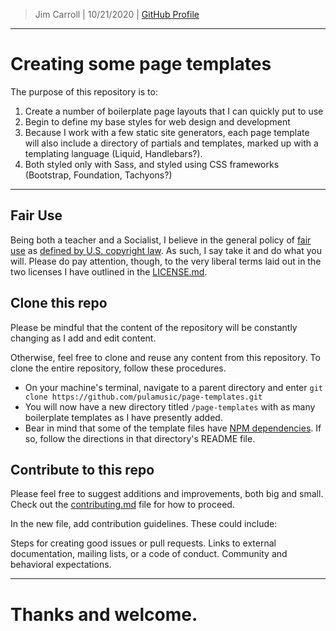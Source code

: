 > Jim Carroll |
> 10/21/2020 |
> [GitHub Profile](https://github.com/pulamusic)

---

# Creating some page templates

The purpose of this repository is to:
1. Create a number of boilerplate page layouts that I can quickly put to use
2. Begin to define my base styles for web design and development
3. Because I work with a few static site generators, each page template will also include a directory of partials and templates, marked up with a templating language (Liquid, Handlebars?).
4. Both styled only with Sass, and styled using CSS frameworks (Bootstrap, Foundation, Tachyons?)

---

## Fair Use

Being both a teacher and a Socialist, I believe in the general policy of [fair use](https://www.copyright.gov/fair-use/more-info.html "Fair Use") as [defined by U.S. copyright law](https://www.copyright.gov/title17/92chap1.html#107 "Copyright Law"). As such, I say take it and do what you will. Please do pay attention, though, to the very liberal terms laid out in the two licenses I have outlined in the [LICENSE.md](https://github.com/pulamusic/page-templates/blob/master/LICENSE.md "Licenses").

## Clone this repo

Please be mindful that the content of the repository will be constantly changing as I add and edit content.

Otherwise, feel free to clone and reuse any content from this repository. To clone the entire repository, follow these procedures.
* On your machine's terminal, navigate to a parent directory and enter `git clone https://github.com/pulamusic/page-templates.git`
* You will now have a new directory titled `/page-templates` with as many boilerplate templates as I have presently added.
* Bear in mind that some of the template files have [NPM dependencies](https://www.npmjs.com/). If so, follow the directions in that directory's README file.

## Contribute to this repo

Please feel free to suggest additions and improvements, both big and small. Check out the [contributing.md](https://github.com/pulamusic/page-templates/blob/master/contributing.md) file for how to proceed.

In the new file, add contribution guidelines. These could include:

Steps for creating good issues or pull requests.
Links to external documentation, mailing lists, or a code of conduct.
Community and behavioral expectations.

---

# Thanks and welcome.
